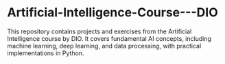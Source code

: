 # Artificial-Intelligence-Course---DIO
This repository contains projects and exercises from the Artificial Intelligence course by DIO. It covers fundamental AI concepts, including machine learning, deep learning, and data processing, with practical implementations in Python.
